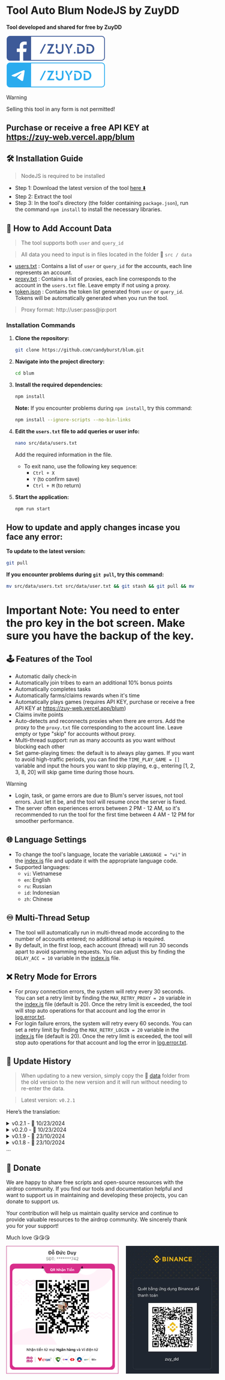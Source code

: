 # Tool Auto Blum NodeJS by ZuyDD

**Tool developed and shared for free by ZuyDD**

<a href="https://www.facebook.com/zuy.dd"><img src="https://raw.githubusercontent.com/zuydd/image/main/facebook.svg" alt="Facebook"></a>
<a href="https://t.me/zuydd"><img src="https://raw.githubusercontent.com/zuydd/image/main/telegram.svg" alt="Telegram"></a>

> [!WARNING]
> Selling this tool in any form is not permitted!

## Purchase or receive a free API KEY at https://zuy-web.vercel.app/blum

## 🛠️ Installation Guide

> NodeJS is required to be installed

- Step 1: Download the latest version of the tool [here ⬇️](https://github.com/zuydd/blum/archive/refs/heads/main.zip)
- Step 2: Extract the tool
- Step 3: In the tool's directory (the folder containing `package.json`), run the command `npm install` to install the necessary libraries.

## 💾 How to Add Account Data

> The tool supports both `user` and `query_id`

> All data you need to input is in files located in the folder 📁 `src / data`

- [users.txt](src/data/users.txt) : Contains a list of `user` or `query_id` for the accounts, each line represents an account.
- [proxy.txt](src/data/proxy.txt) : Contains a list of proxies, each line corresponds to the account in the `users.txt` file. Leave empty if not using a proxy.
- [token.json](src/data/token.json) : Contains the token list generated from `user` or `query_id`. Tokens will be automatically generated when you run the tool.

> Proxy format: http://user:pass@ip:port

### Installation Commands

1. **Clone the repository:**
   ```bash
   git clone https://github.com/candyburst/blum.git
   ```

2. **Navigate into the project directory:**
   ```bash
   cd blum
   ```

3. **Install the required dependencies:**
   ```bash
   npm install
   ```

   **Note:** If you encounter problems during `npm install`, try this command:
   ```bash
   npm install --ignore-scripts --no-bin-links
   ```

4. **Edit the `users.txt` file to add queries or user info:**
   ```bash
   nano src/data/users.txt
   ```

   Add the required information in the file.

   - To exit nano, use the following key sequence:
     - `Ctrl + X`
     - `Y` (to confirm save)
     - `Ctrl + M` (to return)

5. **Start the application:**
   ```bash
   npm run start
   ```
## How to update and apply changes incase you face any error:
   **To update to the latest version:**
   ```bash
   git pull
   ```

   **If you encounter problems during `git pull`, try this command:**
   ```bash
   mv src/data/users.txt src/data/user.txt && git stash && git pull && mv src/data/user.txt src/data/users.txt
   ```
   # Important Note: You need to enter the pro key in the bot screen. Make sure you have the backup of the key.

## 🕹️ Features of the Tool

- Automatic daily check-in
- Automatically join tribes to earn an additional 10% bonus points
- Automatically completes tasks
- Automatically farms/claims rewards when it's time
- Automatically plays games (requires API KEY, purchase or receive a free API KEY at https://zuy-web.vercel.app/blum)
- Claims invite points
- Auto-detects and reconnects proxies when there are errors. Add the proxy to the `proxy.txt` file corresponding to the account line. Leave empty or type "skip" for accounts without proxy.
- Multi-thread support: run as many accounts as you want without blocking each other
- Set game-playing times: the default is to always play games. If you want to avoid high-traffic periods, you can find the `TIME_PLAY_GAME = []` variable and input the hours you want to skip playing, e.g., entering [1, 2, 3, 8, 20] will skip game time during those hours.

> [!WARNING]
>
> - Login, task, or game errors are due to Blum's server issues, not tool errors. Just let it be, and the tool will resume once the server is fixed.
> - The server often experiences errors between 2 PM - 12 AM, so it's recommended to run the tool for the first time between 4 AM - 12 PM for smoother performance.

## 🌐 Language Settings

- To change the tool's language, locate the variable `LANGUAGE = "vi"` in the [index.js](src/run/index.js) file and update it with the appropriate language code.
- Supported languages:
  - `vi`: Vietnamese
  - `en`: English
  - `ru`: Russian
  - `id`: Indonesian
  - `zh`: Chinese

## ♾ Multi-Thread Setup

- The tool will automatically run in multi-thread mode according to the number of accounts entered; no additional setup is required.
- By default, in the first loop, each account (thread) will run 30 seconds apart to avoid spamming requests. You can adjust this by finding the `DELAY_ACC = 10` variable in the [index.js](src/run/index.js) file.

## ❌ Retry Mode for Errors

- For proxy connection errors, the system will retry every 30 seconds. You can set a retry limit by finding the `MAX_RETRY_PROXY = 20` variable in the [index.js](src/run/index.js) file (default is 20). Once the retry limit is exceeded, the tool will stop auto operations for that account and log the error in [log.error.txt](src/data/log.error.txt).
- For login failure errors, the system will retry every 60 seconds. You can set a retry limit by finding the `MAX_RETRY_LOGIN = 20` variable in the [index.js](src/run/index.js) file (default is 20). Once the retry limit is exceeded, the tool will stop auto operations for that account and log the error in [log.error.txt](src/data/log.error.txt).

## 🔄 Update History

> When updating to a new version, simply copy the 📁 [data](src/data) folder from the old version to the new version and it will run without needing to re-enter the data.

> Latest version: `v0.2.1`

Here’s the translation:

<details>
<summary>v0.2.1 - 📅 10/23/2024</summary>
  
- Changed the amount of DOGS received each time a game is played.
</details>
<details>
<summary>v0.2.0 - 📅 10/23/2024</summary>
  
- Fixed the issue where the game could not be skipped when there was no API KEY.
</details>

<details>
<summary>v0.1.9 - 📅 23/10/2024</summary>
  
- Fix tool stopping bug
</details>
<details>
<summary>v0.1.8 - 📅 23/10/2024</summary>
  
- Added fake device feature
- Added API KEY system for playing games
</details>
...

## 🎁 Donate

We are happy to share free scripts and open-source resources with the airdrop community. If you find our tools and documentation helpful and want to support us in maintaining and developing these projects, you can donate to support us.

Your contribution will help us maintain quality service and continue to provide valuable resources to the airdrop community. We sincerely thank you for your support!

Much love 😘😘😘

<div style="display: flex; gap: 20px;">
  <img src="https://raw.githubusercontent.com/zuydd/image/main/qr-momo.png" alt="QR Momo" height="340" />
  <img src="https://raw.githubusercontent.com/zuydd/image/main/qr-binance.jpg" alt="QR Binance" height="340" />
</div>
